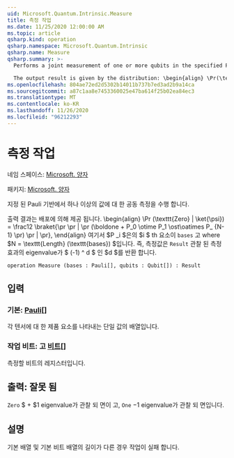 ```yaml
---
uid: Microsoft.Quantum.Intrinsic.Measure
title: 측정 작업
ms.date: 11/25/2020 12:00:00 AM
ms.topic: article
qsharp.kind: operation
qsharp.namespace: Microsoft.Quantum.Intrinsic
qsharp.name: Measure
qsharp.summary: >-
  Performs a joint measurement of one or more qubits in the specified Pauli bases.

  The output result is given by the distribution: \begin{align} \Pr(\texttt{Zero} | \ket{\psi}) = \frac12 \braket{ \psi \mid| \left( \boldone + P_0 \otimes P_1 \otimes \cdots \otimes P_{N-1} \right) \mid| \psi }, \end{align} where $P_i$ is the $i$th element of `bases`, and where $N = \texttt{Length}(\texttt{bases})$. That is, measurement returns a `Result` $d$ such that the eigenvalue of the observed measurement effect is $(-1)^d$.
ms.openlocfilehash: 804ae72ed2d5302b14011b737b7ed3ad2b9a14ca
ms.sourcegitcommit: a87c1aa8e7453360025e47ba614f25b02ea84ec3
ms.translationtype: MT
ms.contentlocale: ko-KR
ms.lasthandoff: 11/26/2020
ms.locfileid: "96212293"
---
```

# <a name="measure-operation"></a>측정 작업

네임 스페이스: [Microsoft. 양자](xref:Microsoft.Quantum.Intrinsic)

패키지: [Microsoft. 양자](https://nuget.org/packages/Microsoft.Quantum.QSharp.Core)


지정 된 Pauli 기반에서 하나 이상의 값에 대 한 공동 측정을 수행 합니다.

출력 결과는 배포에 의해 제공 됩니다. \begin{align} \Pr (\texttt{Zero} | \ket{\psi}) = \frac12 \braket{\pr \pr | \pr (\boldone + P_0 \otime P_1 \ost\oatimes P_ {N-1} \pr) \pr | \pr}, \end{align} 여기서 $P _i $은의 $i $ th 요소이 `bases` 고 where $N = \texttt{Length} (\texttt{bases}) $입니다.
즉, 측정값은 `Result` 관찰 된 측정 효과의 eigenvalue가 $ (-1) ^ d $ 인 $d $를 반환 합니다.

```qsharp
operation Measure (bases : Pauli[], qubits : Qubit[]) : Result
```


## <a name="input"></a>입력

### <a name="bases--pauli"></a>기본: [Pauli](xref:microsoft.quantum.lang-ref.pauli)[]

각 텐서에 대 한 제품 요소를 나타내는 단일 값의 배열입니다.


### <a name="qubits--qubit"></a>작업 비트: 고 [비트](xref:microsoft.quantum.lang-ref.qubit)[]

측정할 비트의 레지스터입니다.



## <a name="output--__invalidresult__"></a>출력: __잘못 <Result> 됨__

`Zero` $ + $1 eigenvalue가 관찰 되 면이 고, `One` $-$1 eigenvalue가 관찰 되 면입니다.

## <a name="remarks"></a>설명

기본 배열 및 기본 비트 배열의 길이가 다른 경우 작업이 실패 합니다.